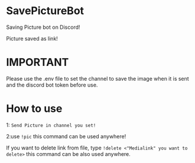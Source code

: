 # SavePictureBot
Saving Picture bot on Discord!

Picture saved as link!

# IMPORTANT

Please use the .env file to set the channel to save the image when it is sent and the discord bot token before use.

# How to use

1: ```Send Picture in channel you set!```

2:use ```!pic``` this command can be used anywhere!

If you want to delete link from file, type ```!delete <"Medialink" you want to delete>``` this command can be also used anywhere. 
